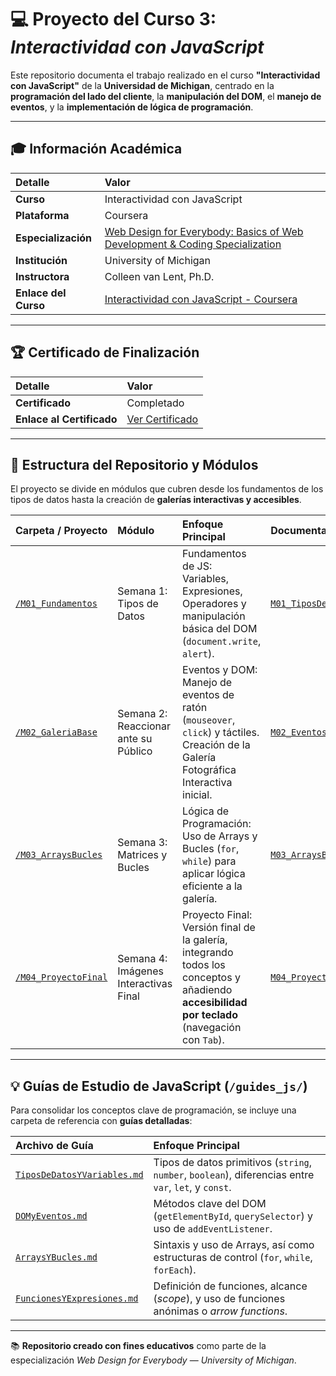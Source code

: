 # 💻 Proyecto del Curso 3: *Interactividad con JavaScript*

Este repositorio documenta el trabajo realizado en el curso **"Interactividad con JavaScript"** de la **Universidad de Michigan**, centrado en la **programación del lado del cliente**, la **manipulación del DOM**, el **manejo de eventos**, y la **implementación de lógica de programación**.

---

## 🎓 Información Académica

| Detalle | Valor |
|:---------|:------|
| **Curso** | Interactividad con JavaScript |
| **Plataforma** | Coursera |
| **Especialización** | [Web Design for Everybody: Basics of Web Development & Coding Specialization](https://www.coursera.org/specializations/web-design) |
| **Institución** | University of Michigan |
| **Instructora** | Colleen van Lent, Ph.D. |
| **Enlace del Curso** | [Interactividad con JavaScript - Coursera](https://www.coursera.org/learn/javascript) |

---

## 🏆 Certificado de Finalización

| Detalle | Valor |
|:---------|:------|
| **Certificado** | Completado |
| **Enlace al Certificado** | [Ver Certificado](https://coursera.org/share/796def8f0747777e547d03b6f6bf3ee2) |

---

## 📁 Estructura del Repositorio y Módulos

El proyecto se divide en módulos que cubren desde los fundamentos de los tipos de datos hasta la creación de **galerías interactivas y accesibles**.

| Carpeta / Proyecto | Módulo | Enfoque Principal | Documentación |
|:--------------------|:--------|:------------------|:---------------|
| [`/M01_Fundamentos`](./M01_Fundamentos/) | Semana 1: Tipos de Datos | Fundamentos de JS: Variables, Expresiones, Operadores y manipulación básica del DOM (`document.write`, `alert`). | [`M01_TiposDeDatos.md`](./M01_Fundamentos/M01_TiposDeDatos.md) |
| [`/M02_GaleriaBase`](./M02_GaleriaBase/) | Semana 2: Reaccionar ante su Público | Eventos y DOM: Manejo de eventos de ratón (`mouseover`, `click`) y táctiles. Creación de la Galería Fotográfica Interactiva inicial. | [`M02_EventosDOM.md`](./M02_GaleriaBase/M02_EventosDOM.md) |
| [`/M03_ArraysBucles`](./M03_ArraysBucles/) | Semana 3: Matrices y Bucles | Lógica de Programación: Uso de Arrays y Bucles (`for`, `while`) para aplicar lógica eficiente a la galería. | [`M03_ArraysBucles.md`](./M03_ArraysBucles/M03_ArraysBucles.md) |
| [`/M04_ProyectoFinal`](./M04_ProyectoFinal/) | Semana 4: Imágenes Interactivas Final | Proyecto Final: Versión final de la galería, integrando todos los conceptos y añadiendo **accesibilidad por teclado** (navegación con `Tab`). | [`M04_ProyectoFinal.md`](./M04_ProyectoFinal/M04_ProyectoFinal.md) |

---

## 💡 Guías de Estudio de JavaScript (`/guides_js/`)

Para consolidar los conceptos clave de programación, se incluye una carpeta de referencia con **guías detalladas**:

| Archivo de Guía | Enfoque Principal |
|:-----------------|:------------------|
| [`TiposDeDatosYVariables.md`](./guides_js/TiposDeDatosYVariables.md) | Tipos de datos primitivos (`string`, `number`, `boolean`), diferencias entre `var`, `let`, y `const`. |
| [`DOMyEventos.md`](./guides_js/DOMyEventos.md) | Métodos clave del DOM (`getElementById`, `querySelector`) y uso de `addEventListener`. |
| [`ArraysYBucles.md`](./guides_js/ArraysYBucles.md) | Sintaxis y uso de Arrays, así como estructuras de control (`for`, `while`, `forEach`). |
| [`FuncionesYExpresiones.md`](./guides_js/FuncionesYExpresiones.md) | Definición de funciones, alcance (*scope*), y uso de funciones anónimas o *arrow functions*. |

---

📚 **Repositorio creado con fines educativos** como parte de la especialización *Web Design for Everybody* — *University of Michigan*.
